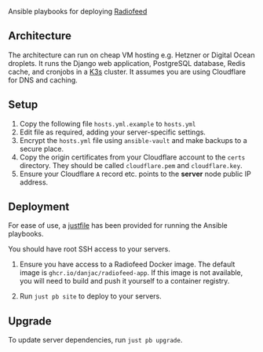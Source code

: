 Ansible playbooks for deploying [Radiofeed](https://github.com/danjac/radiofeed-app)

## Architecture

The architecture can run on cheap VM hosting e.g. Hetzner or Digital Ocean droplets. It runs the Django web application, PostgreSQL database, Redis cache, and cronjobs in a [K3s](https://www.rancher.com/products/k3s) cluster. It assumes you are using Cloudflare for DNS and caching.

## Setup

1. Copy the following file `hosts.yml.example` to `hosts.yml`
2. Edit file as required, adding your server-specific settings.
3. Encrypt the `hosts.yml` file using `ansible-vault` and make backups to a secure place.
4. Copy the origin certificates from your Cloudflare account to the `certs` directory. They should be called `cloudflare.pem` and `cloudflare.key`.
5. Ensure your Cloudflare `A` record etc. points to the **server** node public IP address.

## Deployment

For ease of use, a [justfile](https://github.com/casey/just) has been provided for running the Ansible playbooks.

You should have root SSH access to your servers.

1. Ensure you have access to a Radiofeed Docker image. The default image is `ghcr.io/danjac/radiofeed-app`. If this image is not available, you will need to build and push it yourself to a container registry.

2. Run `just pb site` to deploy to your servers.

## Upgrade

To update server dependencies, run `just pb upgrade`.
